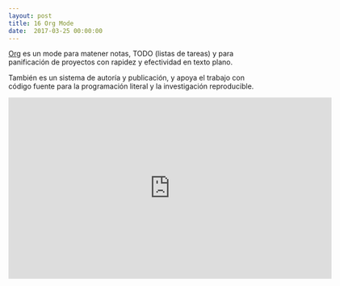 ```yaml
---
layout: post
title: 16 Org Mode
date:  2017-03-25 00:00:00
---
```


[Org](http://orgmode.org/) es un mode para matener notas, TODO (listas de tareas) y para panificación de proyectos con rapidez y efectividad en texto plano.

También es un sistema de autoría y publicación, y apoya el trabajo con código fuente para la programación literal y la investigación reproducible.

<iframe width="640" height="360" src="https://www.youtube.com/embed/bzZ09dAbLEE" frameborder="0" allowfullscreen></iframe>
